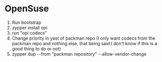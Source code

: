 # OpenSuse
1. Run bootstrap
2. zypper install opi
3. run "opi codecs"
4. Change priority in yast of packman repo (I only want codecs from the packman repo and nothing else, that being said I don't know if this is a good thing to do or not)
5. zypper dup --from "packman repository" --allow-vendor-change
